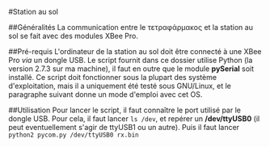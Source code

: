 #Station au sol

##Généralités
La communication entre le τετραφάρμακος et la station au sol se fait avec des modules XBee Pro.

##Pré-requis
L'ordinateur de la station au sol doit être connecté à une XBee Pro *via* un dongle USB. Le script fournit dans ce dossier utilise Python (la version 2.7.3 sur ma machine), il faut en outre que le module **pySerial** soit installé.
Ce script doit fonctionner sous la plupart des système d'exploitation, mais il a uniquement été testé sous GNU/Linux, et le paragraphe suivant donne un mode d'emploi avec cet OS.

##Utilisation
Pour lancer le script, il faut connaître le port utilisé par le dongle USB. Pour cela, il faut lancer `ls /dev`, et repérer un **/dev/ttyUSB0** (il peut eventuellement s'agir de ttyUSB1 ou un autre).
Puis il faut lancer `python2 pycom.py /dev/ttyUSB0 rx.bin`


